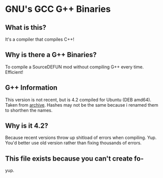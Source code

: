 # GNU's GCC G++ Binaries
## What is this?
It's a compiler that compiles C++!
## Why is there a G++ Binaries?
To compile a SourceDEFUN mod without compiling G++ every time. Efficient!
## G++ Information
This version is not recent, but is 4.2 compiled for Ubuntu (DEB amd64). Taken from [archive](http://old-releases.ubuntu.com/ubuntu/pool/universe/g/gcc-4.2/). Hashes may not be the same because i renamed them to shorthen the names.
## Why is it 4.2?
Because recent versions throw up shitload of errors when compiling. Yup. You'd better use old version rather than fixing thousands of errors.
## This file exists because you can't create fo-
yup.
